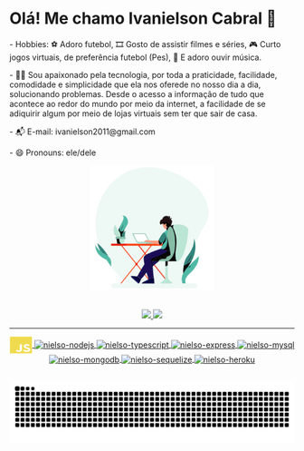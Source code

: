 # Olá! Me chamo Ivanielson Cabral 👋

<div>
  <div align="left">
    <p>
      - Hobbies: ⚽ Adoro futebol, 🎞️ Gosto de assistir filmes e séries, 🎮 Curto jogos virtuais, de preferência futebol (Pes), 🎵 E adoro ouvir música.
    </p>
    <p>
      - 👨‍💻 Sou apaixonado pela tecnologia, por toda a praticidade, facilidade, comodidade e simplicidade que ela nos oferede no nosso dia a dia, solucionando problemas. Desde o acesso a informação de tudo que acontece ao redor do mundo por meio da internet, a facilidade de se adiquirir algum por meio de lojas virtuais sem ter que sair de casa.
    </p>
    <p>
      - 📬 E-mail: ivanielson2011@gmail.com
    </p>
    <p>
      - 😄 Pronouns: ele/dele
    </p>
  </div>
  <div align="center">
    <img align="center" alt="Person coding gif" src="https://github.com/chandan-reddy-k/chandan-reddy-k/blob/master/assets/coding.gif" width="220" />
 </div>
</div>

<br />
<br />

<div align="center">
  <a href="https://github.com/ivanielson">
  <img height="165em" src="https://github-readme-stats.vercel.app/api?username=ivanielson&show_icons=true&theme=react&include_all_commits=true&count_private=true"/>
  <img height="165em" src="https://github-readme-stats.vercel.app/api/top-langs/?username=ivanielson&layout=compact&langs_count=7&theme=react"/>
</div>
  
<div align="center" style="display: inline_block"><hr />
  <img align="center" alt="nielso-Js" height="30" width="40" src="https://raw.githubusercontent.com/devicons/devicon/master/icons/javascript/javascript-plain.svg">
  <img align="center" alt="nielso-nodejs" height="50" width="40" src="https://cdn.jsdelivr.net/gh/devicons/devicon/icons/nodejs/nodejs-original.svg" />
  <img align="center" alt="nielso-typescript" height="50" width="40" src="https://cdn.jsdelivr.net/gh/devicons/devicon/icons/typescript/typescript-original.svg" />
  <img align="center" alt="nielso-express" height="50" width="40" src="https://cdn.jsdelivr.net/gh/devicons/devicon/icons/express/express-original.svg" />
  <img align="center" alt="nielso-mysql" height="50" width="40" src="https://cdn.jsdelivr.net/gh/devicons/devicon/icons/mysql/mysql-original.svg" />
  <img align="center" alt="nielso-mongodb" height="50" width="40" src="https://cdn.jsdelivr.net/gh/devicons/devicon/icons/mongodb/mongodb-original.svg" />
  <img align="center" alt="nielso-sequelize" height="50" width="40" src="https://cdn.jsdelivr.net/gh/devicons/devicon/icons/sequelize/sequelize-original.svg" />
  <img align="center" alt="nielso-heroku" height="50" width="40" src="https://cdn.jsdelivr.net/gh/devicons/devicon/icons/heroku/heroku-original.svg" />
</div>
  
  ##
  
<div align="center" > 
  
  
  ![Snake animation](https://github.com/ivanielson/ivanielson/blob/output/github-contribution-grid-snake.svg)
 
</div>
<!--
**Ivanielson/ivanielson** is a ✨ _special_ ✨ repository because its `README.md` (this file) appears on your GitHub profile.

Here are some ideas to get you started:

- 🔭 I’m currently working on ...
- 🌱 I’m currently learning ...
- 👯 I’m looking to collaborate on ...
- 🤔 I’m looking for help with ...
- 💬 Ask me about ...
- 📫 How to reach me: ...
- 😄 Pronouns: ...
- ⚡ Fun fact: ...
-->

